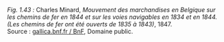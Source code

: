 *Fig. 1.43 :* Charles Minard, *Mouvement des marchandises en Belgique sur les chemins de fer en 1844 et sur les voies navigables en 1834 et en 1844. (Les chemins de fer ont été ouverts de 1835 à 1843)*, 1847.  
Source : [gallica.bnf.fr / BnF](https://gallica.bnf.fr/ark:/12148/btv1b530604909.r=Belgique%20Belgique?rk=42918;4), Domaine public.